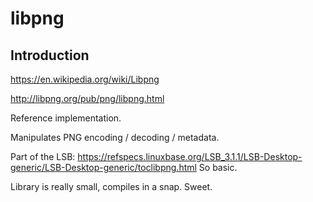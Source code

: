 # libpng

## Introduction

<https://en.wikipedia.org/wiki/Libpng>

<http://libpng.org/pub/png/libpng.html>

Reference implementation.

Manipulates PNG encoding / decoding / metadata.

Part of the LSB: <https://refspecs.linuxbase.org/LSB_3.1.1/LSB-Desktop-generic/LSB-Desktop-generic/toclibpng.html> So basic.

Library is really small, compiles in a snap. Sweet.
